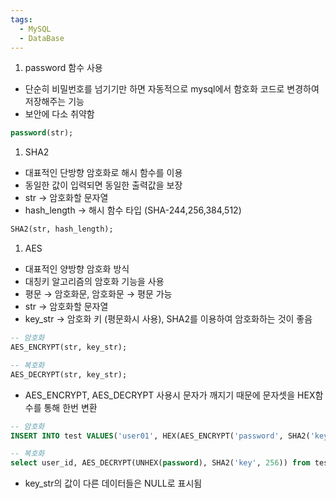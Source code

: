 ```yaml
---
tags:
  - MySQL
  - DataBase
---
```

1. password 함수 사용
- 단순히 비밀번호를 넘기기만 하면 자동적으로 mysql에서 함호화 코드로 변경하여 저장해주는 기능
- 보안에 다소 취약함

```sql
password(str);
```

1. SHA2
- 대표적인 단방향 암호화로 해시 함수를 이용
- 동일한 값이 입력되면 동일한 출력값을 보장
- str → 암호화할 문자열
- hash_length → 해시 함수 타입 (SHA-244,256,384,512)

```sql
SHA2(str, hash_length);
```

1. AES
- 대표적인 양방향 암호화 방식
- 대칭키 알고리즘의 암호화 기능을 사용
- 평문 → 암호화문, 암호화문 → 평문 가능
- str → 암호화할 문자열
- key_str → 암호화 키 (평문화시 사용), SHA2를 이용하여 암호화하는 것이 좋음

```sql
-- 암호화
AES_ENCRYPT(str, key_str);

-- 복호화
AES_DECRYPT(str, key_str);
```

- AES_ENCRYPT, AES_DECRYPT 사용시 문자가 깨지기 때문에 문자셋을 HEX함수를 통해 한번 변환

```sql
-- 암호화
INSERT INTO test VALUES('user01', HEX(AES_ENCRYPT('password', SHA2('key', 256)));

-- 복호화
select user_id, AES_DECRYPT(UNHEX(password), SHA2('key', 256)) from test;
```

- key_str의 값이 다른 데이터들은 NULL로 표시됨
